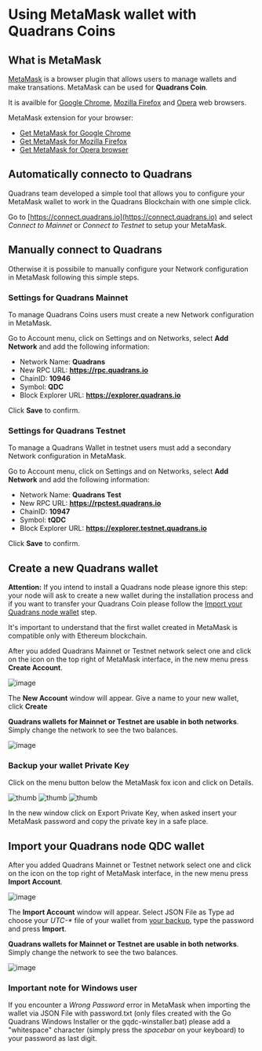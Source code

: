 Using MetaMask wallet with Quadrans Coins
=========================================

## What is MetaMask

[MetaMask](https://metamask.io) is a browser plugin that allows users to manage wallets and make transations. MetaMask can be used for **Quadrans Coin**.

It is availble for [Google Chrome](https://www.google.com/chrome/), [Mozilla Firefox](https://www.firefox.com) and [Opera](https://www.opera.com) web browsers.

MetaMask extension for your browser:

* [Get MetaMask for Google Chrome](https://chrome.google.com/webstore/detail/nkbihfbeogaeaoehlefnkodbefgpgknn)
* [Get MetaMask for Mozilla Firefox](https://addons.mozilla.org/en-US/firefox/addon/ether-metamask/)
* [Get MetaMask for Opera browser](https://addons.opera.com/it/extensions/details/metamask-10/)

## Automatically connecto to Quadrans

Quadrans team developed a simple tool that allows you to configure your MetaMask wallet to work in the Quadrans Blockchain with one simple click.

Go to [https://connect.quadrans.io](https://connect.quadrans.io) and select *Connect to Mainnet* or *Connect to Testnet* to setup your MetaMask.
## Manually connect to Quadrans

Otherwise it is possibile to manually configure your Network configuration in MetaMask following this simple steps.
### Settings for Quadrans Mainnet

To manage Quadrans Coins users must create a new Network configuration in MetaMask.

Go to Account menu, click on Settings and on Networks, select **Add Network** and add the following information:

* Network Name: **Quadrans**
* New RPC URL: **https://rpc.quadrans.io**
* ChainID: **10946**
* Symbol: **QDC**
* Block Explorer URL: **https://explorer.quadrans.io**

Click **Save** to confirm.

### Settings for Quadrans Testnet

To manage a Quadrans Wallet in testnet users must add a secondary Network configuration in MetaMask.

Go to Account menu, click on Settings and on Networks, select **Add Network** and add the following information:

* Network Name: **Quadrans Test**
* New RPC URL: **https://rpctest.quadrans.io**
* ChainID: **10947**
* Symbol: **tQDC**
* Block Explorer URL: **https://explorer.testnet.quadrans.io**

Click **Save** to confirm.

## Create a new Quadrans wallet

**Attention:** If you intend to install a Quadrans node please ignore this step: your node will ask to create a new wallet during the installation process and if you want to transfer your Quadrans Coin please follow the [Import your Quadrans node wallet](#import-your-quadrans-node-wallet) step.

It's important to understand that the first wallet created in MetaMask is compatible only with Ethereum blockchain.

After you added Quadrans Mainnet or Testnet network select one and click on the icon on the top right of MetaMask interface, in the new menu press **Create Account**.

![image](../../_static/images/metamask/quadrans-new-wallet-1.png)

The **New Account** window will appear. Give a name to your new wallet, click **Create** 

**Quadrans wallets for Mainnet or Testnet are usable in both networks**. Simply change the network to see the two balances.

![image](../../_static/images/metamask/quadrans-new-wallet-2.png)

### Backup your wallet Private Key

Click on the menu button below the MetaMask fox icon and click on Details.

![thumb](../../_static/images/metamask/quadrans-wallet-backup-1.png)
![thumb](../../_static/images/metamask/quadrans-wallet-backup-2.png)
![thumb](../../_static/images/metamask/quadrans-wallet-backup-3.png)

In the new window click on Export Private Key, when asked insert your MetaMask password and copy the private key in a safe place.

## Import your Quadrans node QDC wallet

After you added Quadrans Mainnet or Testnet network select one and click on the icon on the top right of MetaMask interface, in the new menu press **Import Account**.

![image](../../_static/images/metamask/quadrans-import-wallet-1.png)

The **Import Account** window will appear. Select JSON File as Type ad choose your *UTC-\** file of your wallet from [your backup](../address/storage), type the password and press **Import**.

 **Quadrans wallets for Mainnet or Testnet are usable in both networks**. Simply change the network to see the two balances.

![image](../../_static/images/metamask/quadrans-import-wallet-2.png)

### Important note for Windows user

If you encounter a *Wrong Password* error in MetaMask when importing the wallet via JSON File with password.txt (only files created with the Go Quadrans Windows Installer or the gqdc-winstaller.bat) please add a "whitespace" character (simply press the *spacebar* on your keyboard) to your password as last digit.
